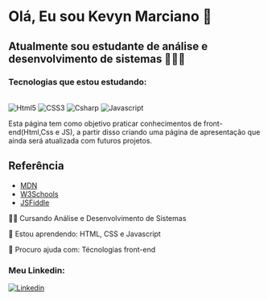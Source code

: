 # Olá, Eu sou Kevyn Marciano 👋

## Atualmente sou estudante de análise e desenvolvimento de sistemas 👨🏽‍💻

### Tecnologias que estou estudando:
<div style="display: inline-block"><br/>
    <img alignm="center" alt="Html5" src="https://img.shields.io/badge/HTML5-E34F26?style=for-the-badge&logo=html5&logoColor=white">
    <img alignm="center" alt="CSS3" src="https://img.shields.io/badge/CSS3-1572B6?style=for-the-badge&logo=css3&logoColor=white">
    <img alignm="center" alt="Csharp" src="https://img.shields.io/badge/C%23-239120?style=for-the-badge&logo=c-sharp&logoColor=white">
    <img alignm="center" alt="Javascript" src="https://img.shields.io/badge/JavaScript-323330?style=for-the-badge&logo=javascript&logoColor=F7DF1E">   
</div>

Esta página tem como objetivo praticar conhecimentos de front-end(Html,Css e JS), a partir disso criando uma página de apresentação que ainda será atualizada com futuros projetos.


## Referência

 - [MDN](https://developer.mozilla.org/en-US/)
 - [W3Schools](https://www.w3schools.com/)
 - [JSFiddle](https://jsfiddle.net/)

👩‍💻 Cursando Análise e Desenvolvimento de Sistemas

🧠 Estou aprendendo: HTML, CSS e Javascript

🤔 Procuro ajuda com: Técnologias front-end 

### Meu Linkedin: 
[![Linkedin](https://img.shields.io/badge/LinkedIn-0077B5?style=for-the-badge&logo=linkedin&logoColor=white)](https://www.linkedin.com/in/kevynmarciano/)
